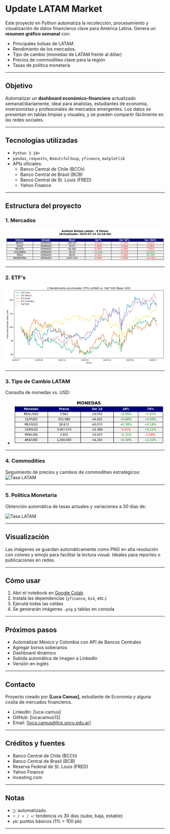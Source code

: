 # Update LATAM Market

Este proyecto en Python automatiza la recolección, procesamiento y visualización de datos financieros clave para América Latina. Genera un **resumen gráfico semanal** con:

- Principales bolsas de LATAM.
- Rendimiento de los mercados.
- Tipo de cambio (monedas de LATAM frente al dólar)
- Precios de commodities clave para la región
- Tasas de política monetaria

---

## Objetivo

Automatizar un **dashboard económico-financiero** actualizado semanal/diariamente, ideal para analistas, estudiantes de economía, inversionistas y profesionales de mercados emergentes. Los datos se presentan en tablas limpias y visuales, y se pueden compartir fácilmente en las redes sociales.

---

##  Tecnologías utilizadas

- `Python 3.10+`
- `pandas`, `requests`, `BeautifulSoup`, `yfinance`, `matplotlib`
- APIs oficiales:
  - Banco Central de Chile (BCCh)
  - Banco Central de Brasil (BCB)
  - Banco Central de St. Louis (FRED)
  - Yahoo Finance


---

## Estructura del proyecto
### 1. Mercados
![Tasa LATAM](img/bolsas.png)

---

### 2. ETF's
![Tasa LATAM](img/etf.png)

---

### 3. Tipo de Cambio LATAM

Consulta de monedas vs. USD:

- ![Tasa LATAM](img/monedas.png)


---

### 4. Commodities

Seguimiento de precios y cambios de commodities estratégicos:
![Tasa LATAM](img/comodities.png)

---

### 5. Política Monetaria

Obtención automática de tasas actuales y variaciones a 30 días de:

![Tasa LATAM](img/política_monetaria.png)



---

## Visualización

Las imágenes se guardan automáticamente como PNG en alta resolución con colores y emojis para facilitar la lectura visual. Ideales para reportes o publicaciones en redes.

---

## Cómo usar

1. Abrí el notebook en [Google Colab](https://colab.research.google.com/drive/14yDqOLZqsPcyQlTrI3wZjBpBJRuuNGfV)
2. Instalá las dependencias (`yfinance`, `bs4`, etc.)
3. Ejecutá todas las celdas
4. Se generarán imágenes `.png` y tablas en consola

---

## Próximos pasos

- Automatizar México y Colombia con API de Bancos Centrales
- Agregar bonos soberanos
- Dashboard dinámico
- Subida automática de imagen a LinkedIn
- Versión en inglés

---

## Contacto

Proyecto creado por **[Luca Camus]**, estudiante de Economía y alguna cosita de mercados financieros.

- LinkedIn: [luca-camus]
- GitHub: [lucacamus13]
- Email: [luca.camus@fce.uncu.edu.ar]

---

## Créditos y fuentes

- Banco Central de Chile (BCCh)
- Banco Central de Brasil (BCB)
- Reserva Federal de St. Louis (FRED)
- Yahoo Finance
- Investing.com

---

## Notas

- `🤖`: automatizado
- `⬆️ / ⬇️ / ➡️`: tendencia vs 30 días (sube, baja, estable)
- `pb`: puntos básicos (1% = 100 pb)

---

